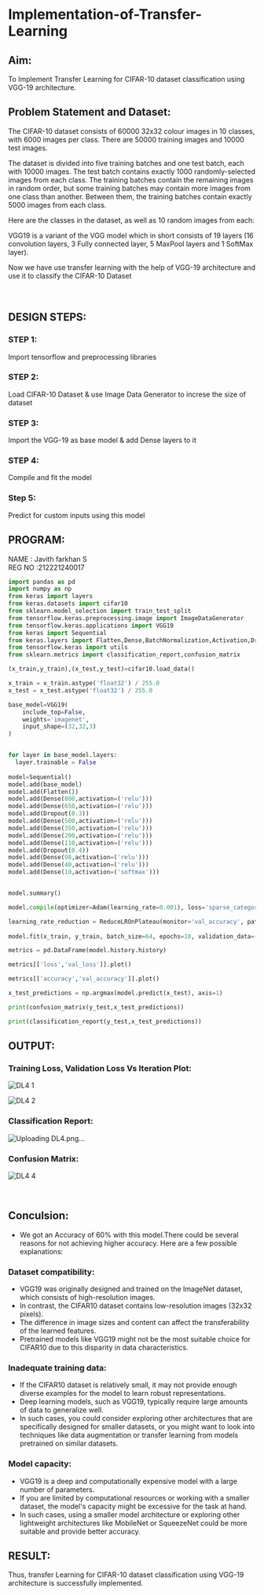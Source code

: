 # Implementation-of-Transfer-Learning
## Aim:
To Implement Transfer Learning for CIFAR-10 dataset classification using VGG-19 architecture.
## Problem Statement and Dataset:
The CIFAR-10 dataset consists of 60000 32x32 colour images in 10 classes, with 6000 images per class. There are 50000 training images and 10000 test images.

The dataset is divided into five training batches and one test batch, each with 10000 images. The test batch contains exactly 1000 randomly-selected images from each class. The training batches contain the remaining images in random order, but some training batches may contain more images from one class than another. Between them, the training batches contain exactly 5000 images from each class.

Here are the classes in the dataset, as well as 10 random images from each:


VGG19 is a variant of the VGG model which in short consists of 19 layers (16 convolution layers, 3 Fully connected layer, 5 MaxPool layers and 1 SoftMax layer).

Now we have use transfer learning with the help of VGG-19 architecture and use it to classify the CIFAR-10 Dataset
</br>
</br>
</br>

## DESIGN STEPS:

### STEP 1:
Import tensorflow and preprocessing libraries

### STEP 2:
Load CIFAR-10 Dataset & use Image Data Generator to increse the size of dataset

### STEP 3:
Import the VGG-19 as base model & add Dense layers to it

### STEP 4:
Compile and fit the model

### Step 5:
Predict for custom inputs using this model

## PROGRAM:
NAME : Javith farkhan S </BR>
REG NO :212221240017
```python
import pandas as pd
import numpy as np
from keras import layers
from keras.datasets import cifar10
from sklearn.model_selection import train_test_split
from tensorflow.keras.preprocessing.image import ImageDataGenerator
from tensorflow.keras.applications import VGG19
from keras import Sequential
from keras.layers import Flatten,Dense,BatchNormalization,Activation,Dropout
from tensorflow.keras import utils
from sklearn.metrics import classification_report,confusion_matrix

(x_train,y_train),(x_test,y_test)=cifar10.load_data()

x_train = x_train.astype('float32') / 255.0
x_test = x_test.astype('float32') / 255.0

base_model=VGG19(
    include_top=False,
    weights='imagenet',
    input_shape=(32,32,3)
)


for layer in base_model.layers:
  layer.trainable = False
  
model=Sequential()
model.add(base_model)
model.add(Flatten())
model.add(Dense(800,activation=('relu')))
model.add(Dense(650,activation=('relu')))
model.add(Dropout(0.3))
model.add(Dense(500,activation=('relu')))
model.add(Dense(350,activation=('relu')))
model.add(Dense(200,activation=('relu')))
model.add(Dense(110,activation=('relu')))
model.add(Dropout(0.4))
model.add(Dense(98,activation=('relu')))
model.add(Dense(40,activation=('relu')))
model.add(Dense(10,activation=('softmax')))


model.summary()

model.compile(optimizer=Adam(learning_rate=0.001), loss='sparse_categorical_crossentropy', metrics=['accuracy'])

learning_rate_reduction = ReduceLROnPlateau(monitor='val_accuracy', patience=3, verbose=1, factor=0.5, min_lr=0.00001)
                                         
model.fit(x_train, y_train, batch_size=64, epochs=10, validation_data=(x_test, y_test), callbacks=[learning_rate_reduction])

metrics = pd.DataFrame(model.history.history)

metrics[['loss','val_loss']].plot()

metrics[['accuracy','val_accuracy']].plot()

x_test_predictions = np.argmax(model.predict(x_test), axis=1)

print(confusion_matrix(y_test,x_test_predictions))

print(classification_report(y_test,x_test_predictions))

```


## OUTPUT:
### Training Loss, Validation Loss Vs Iteration Plot:
![DL4 1](https://github.com/Javith-farkhan/Implementation-of-Transfer-Learning/assets/94296805/b864a9a4-b1e6-4687-9de6-5a23d0c665cc)



![DL4 2](https://github.com/Javith-farkhan/Implementation-of-Transfer-Learning/assets/94296805/4ecc4123-42e2-4448-93e1-9c7a46180e84)




### Classification Report:

![Uploading DL4.png…]()



### Confusion Matrix:
![DL4 4](https://github.com/Javith-farkhan/Implementation-of-Transfer-Learning/assets/94296805/43ed19e6-dc42-40ae-bc62-af6624e559a7)


</br>

## Conculsion:
* We got an Accuracy of 60% with this model.There could be several reasons for not achieving higher accuracy. Here are a few possible explanations:
### Dataset compatibility: 
* VGG19 was originally designed and trained on the ImageNet dataset, which consists of high-resolution images. 
* In contrast, the CIFAR10 dataset contains low-resolution images (32x32 pixels). 
* The difference in image sizes and content can affect the transferability of the learned features. 
* Pretrained models like VGG19 might not be the most suitable choice for CIFAR10 due to this disparity in data characteristics.

### Inadequate training data: 
* If the CIFAR10 dataset is relatively small, it may not provide enough diverse examples for the model to learn robust representations. 
* Deep learning models, such as VGG19, typically require large amounts of data to generalize well. 
* In such cases, you could consider exploring other architectures that are specifically designed for smaller datasets, or you might want to look into techniques like data augmentation or transfer learning from models pretrained on similar datasets.

### Model capacity: 
* VGG19 is a deep and computationally expensive model with a large number of parameters. 
* If you are limited by computational resources or working with a smaller dataset, the model's capacity might be excessive for the task at hand. 
* In such cases, using a smaller model architecture or exploring other lightweight architectures like MobileNet or SqueezeNet could be more suitable and provide better accuracy.

## RESULT:
Thus, transfer Learning for CIFAR-10 dataset classification using VGG-19 architecture is successfully implemented.
